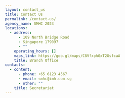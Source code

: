 ```yaml
---
layout: contact_us
title: Contact Us
permalink: /contact-us/
agency_name: SMHC 2023
locations:
  - address:
      - 109 North Bridge Road
      - Singapore 179097
      - ""
    operating_hours: []
    maps_link: https://goo.gl/maps/C8VfxphGxT2GsfcaA
    title: Branch Office
contacts:
  - content:
      - phone: +65 6123 4567
      - email: smhc@imh.com.sg
      - other: ""
    title: Secretariat
---
```

